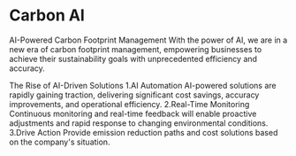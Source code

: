 # Carbon AI
AI-Powered Carbon Footprint Management
With the power of AI, we are in a new era of carbon footprint management, empowering businesses to achieve their sustainability goals with unprecedented efficiency and accuracy.

The Rise of AI-Driven Solutions
1.AI Automation
AI-powered solutions are rapidly gaining traction, delivering significant cost savings, accuracy improvements, and operational efficiency.
2.Real-Time Monitoring
Continuous monitoring and real-time feedback will enable proactive adjustments and rapid response to changing environmental conditions.
3.Drive Action
Provide emission reduction paths and cost solutions based on the company's situation.




